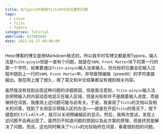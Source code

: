 ```yaml
---
title: 在Typora中使用fcitx时光标位置的问题
tags:
  - Linux
  - fcitx
  - Typora
categories: Tutorial
abbrlink: 627065885
date: 2021-01-27 00:00:00
---
```

Hexo博客的博文是用Markdown格式的，所以我平时写博文都是用Typora，输入法是`fcitx-pinyin`但是一直有个问题，就是在`YAML Front Matter`块下的第一行的第一个字符，如果要通过`fcitx-pinyin`输入法来输入，则光标的位置会在输入过程中跳到上一行的`YAML Front Matter`中，并导致预编辑（preedit）的字符直接输出。我在网上搜了很久，用了英文和中文结果都没有搜到相关内容。


虽然我没有找到出现这种问题的详细原因，但是我注意到，`fcitx-pinyin`输入法会把预输入的内容动态地显示在输入区域，但是光标却并不是跟着输入进度，而是保持在词首，我推测上述问题可能与此有关。于是，我查阅了`fcitx`的文档以及相关的问答，找到了关闭显示预输入区的办法——就是在开启`fcitx`的情况下，按下键盘的<kbd>Ctrl</kbd>+<kbd>Alt</kbd>+<kbd>P</kbd>，就可以关闭预编辑区的显示。然后，我再次尝试，发现上述问题不会再出现了。虽然仍不知道问题的原因以及此方案的原理，但是终究是解决了问题。而且，这也同时解决了`fcitx`的光标始终在词首，看着很别扭的问题。
